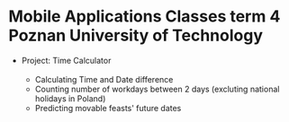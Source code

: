 # Mobile Applications Classes term 4 Poznan University of Technology
* Project: Time Calculator <br> <br>
  * Calculating Time and Date difference
  * Counting number of workdays between 2 days (excluting national holidays in Poland)
  * Predicting movable feasts' future dates
